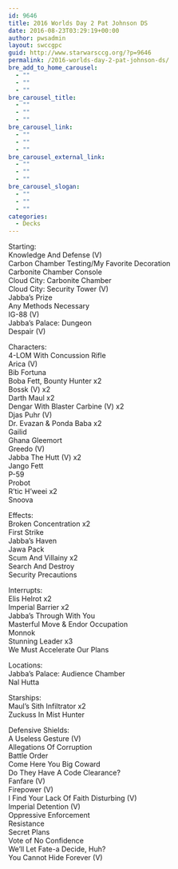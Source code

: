 ```yaml
---
id: 9646
title: 2016 Worlds Day 2 Pat Johnson DS
date: 2016-08-23T03:29:19+00:00
author: pwsadmin
layout: swccgpc
guid: http://www.starwarsccg.org/?p=9646
permalink: /2016-worlds-day-2-pat-johnson-ds/
bre_add_to_home_carousel:
  - ""
  - ""
  - ""
bre_carousel_title:
  - ""
  - ""
  - ""
bre_carousel_link:
  - ""
  - ""
  - ""
bre_carousel_external_link:
  - ""
  - ""
  - ""
bre_carousel_slogan:
  - ""
  - ""
  - ""
categories:
  - Decks
---
```

Starting:  
Knowledge And Defense (V)  
Carbon Chamber Testing/My Favorite Decoration  
Carbonite Chamber Console  
Cloud City: Carbonite Chamber  
Cloud City: Security Tower (V)  
Jabba’s Prize  
Any Methods Necessary  
IG-88 (V)  
Jabba’s Palace: Dungeon  
Despair (V)

Characters:  
4-LOM With Concussion Rifle  
Arica (V)  
Bib Fortuna  
Boba Fett, Bounty Hunter x2  
Bossk (V) x2  
Darth Maul x2  
Dengar With Blaster Carbine (V) x2  
Djas Puhr (V)  
Dr. Evazan & Ponda Baba x2  
Gailid  
Ghana Gleemort  
Greedo (V)  
Jabba The Hutt (V) x2  
Jango Fett  
P-59  
Probot  
R&#8217;tic H&#8217;weei x2  
Snoova

Effects:  
Broken Concentration x2  
First Strike  
Jabba&#8217;s Haven  
Jawa Pack  
Scum And Villainy x2  
Search And Destroy  
Security Precautions

Interrupts:  
Elis Helrot x2  
Imperial Barrier x2  
Jabba&#8217;s Through With You  
Masterful Move & Endor Occupation  
Monnok  
Stunning Leader x3  
We Must Accelerate Our Plans

Locations:  
Jabba&#8217;s Palace: Audience Chamber  
Nal Hutta

Starships:  
Maul&#8217;s Sith Infiltrator x2  
Zuckuss In Mist Hunter

Defensive Shields:  
A Useless Gesture (V)  
Allegations Of Corruption  
Battle Order  
Come Here You Big Coward  
Do They Have A Code Clearance?  
Fanfare (V)  
Firepower (V)  
I Find Your Lack Of Faith Disturbing (V)  
Imperial Detention (V)  
Oppressive Enforcement  
Resistance  
Secret Plans  
Vote of No Confidence  
We&#8217;ll Let Fate-a Decide, Huh?  
You Cannot Hide Forever (V)